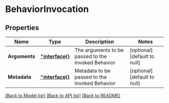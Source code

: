 # BehaviorInvocation

## Properties
Name | Type | Description | Notes
------------ | ------------- | ------------- | -------------
**Arguments** | [***interface{}**](interface{}.md) | The arguments to be passed to the invoked Behavior | [optional] [default to null]
**Metadata** | [***interface{}**](interface{}.md) | Metadata to be passed to the invoked Behavior | [optional] [default to null]

[[Back to Model list]](../README.md#documentation-for-models) [[Back to API list]](../README.md#documentation-for-api-endpoints) [[Back to README]](../README.md)


